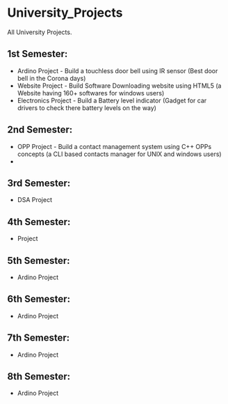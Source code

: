 # University_Projects
All University Projects.
## 1st Semester:
* Ardino Project - Build a touchless door bell using IR sensor (Best door bell in the Corona days)
* Website Project - Build Software Downloading website using HTML5 (a Website having 160+ softwares for windows users)
* Electronics Project - Build a Battery level indicator (Gadget for car drivers to check there battery levels on the way)
## 2nd Semester:
* OPP Project - Build a contact management system using C++ OPPs concepts (a CLI based contacts manager for UNIX and windows users)
* 
## 3rd Semester:
* DSA Project
## 4th Semester:
*  Project
## 5th Semester:
* Ardino Project
## 6th Semester:
* Ardino Project
## 7th Semester:
* Ardino Project
## 8th Semester:
* Ardino Project

